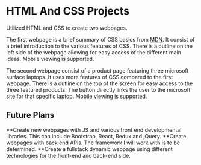 # HTML And CSS Projects

Utilized HTML and CSS to create two webpages. 

The first webpage is a brief summary of CSS basics from [MDN](https://developer.mozilla.org/en-US/docs/Learn/CSS). It consist
of a brief introduction to the various features of CSS. There is a outline on the left side of the webpage allowing for easy access of the different main ideas.
Mobile viewing is supported.

The second webpage consist of a product page featuring three microsoft surface laptops. It uses more features of CSS compared to the first webpage. There is a
outline on the top of the screen for easy access to the three featured products. The button directly links the user to the microsoft site for that specific laptop.
Mobile viewing is supported.

## Future Plans

**Create new webpages with JS and various front end developmental libraries. This can include Bootstrap, React, Redux and jQuery.
**Create webpages with back end APIs. The framework I will work with is to be determined.
**Create a fullstack dynamic webpage using different technologies for the front-end and back-end side.
